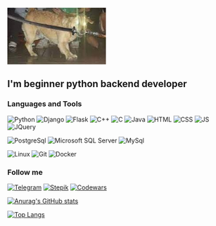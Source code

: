 [![Header](https://github.com/AlexLex13/AlexLex13/blob/master/assets/Frenzy.jpg?raw=true)](https://github.com/AlexLex13)

## I'm beginner python backend developer

### Languages and Tools
![Python](https://img.shields.io/badge/-Python-09131b?style=for-the-badge&logo=Python&logoColor=fffa14)
![Django](https://img.shields.io/badge/-Django-09131b?style=for-the-badge&logo=Django&logoColor=008f00)
![Flask](https://img.shields.io/badge/-Flask-09131b?style=for-the-badge&logo=Flask&logoColor=008054)
![C++](https://img.shields.io/badge/-C++-09131b?style=for-the-badge&logo=cplusplus&logoColor=659ad2)
![C](https://img.shields.io/badge/-C-09131b?style=for-the-badge&logo=c&logoColor=3748aa)
![Java](https://img.shields.io/badge/-Java-09131b?style=for-the-badge&logo=java&logoColor=3748aa)
![HTML](https://img.shields.io/badge/-HTML-09131b?style=for-the-badge&logo=html5&logoColor=e54c21)
![CSS](https://img.shields.io/badge/-CSS-09131b?style=for-the-badge&logo=css3&logoColor=264de4)
![JS](https://img.shields.io/badge/-JS-09131b?style=for-the-badge&logo=javascript&logoColor=264de4)
![JQuery](https://img.shields.io/badge/-JQuery-09131b?style=for-the-badge&logo=jquery&logoColor=264de4)


[comment]: <> (![FastAPI]&#40;https://img.shields.io/badge/-FastAPI-090909?style=for-the-badge&logo=fastapi&logoColor=47C5FB&#41;)

![PostgreSql](https://img.shields.io/badge/-PostgreSql-09131b?style=for-the-badge&logo=PostgreSql&logoColor=47C5FB)
![Microsoft SQL Server](https://img.shields.io/badge/-Microsoft%20SQL%20Server-09131b?style=for-the-badge&logo=microsoftsqlserver&logoColor=c14500)
![MySql](https://img.shields.io/badge/-MySql-09131b?style=for-the-badge&logo=MySql&logoColor=47C5FB)

![Linux](https://img.shields.io/badge/-Linux-09131b?style=for-the-badge&logo=linux&logoColor=ffe19a)
![Git](https://img.shields.io/badge/-Git-09131b?style=for-the-badge&logo=Git&logoColor=ec6400)
![Docker](https://img.shields.io/badge/-Docker-09131b?style=for-the-badge&logo=Docker&logoColor=ebff)

[comment]: <> (![Heroku]&#40;https://img.shields.io/badge/-Heroku-090909?style=for-the-badge&logo=heroku&logoColor=47C5FB&#41;)


### Follow me
[![Telegram](https://img.shields.io/badge/-Telegram-09131b?style=for-the-badge&logo=telegram&logoColor=27A0D9)](https://t.me/barsukh)
[![Stepik](https://img.shields.io/badge/-Stepik-09131b?style=for-the-badge&?logo=data:image/svg;base64,https://github.com/AlexLex13/AlexLex13/blob/master/assets/images.png&logoColor=27A0D9)](https://stepik.org/users/293367606)
[![Codewars](https://img.shields.io/badge/-Codewars-09131b?style=for-the-badge&logo=codewars&logoColor=27A0D9)](https://www.codewars.com/users/AlexLex13)


[![Anurag's GitHub stats](https://github-readme-stats.vercel.app/api?username=AlexLex13&hide=contribs,prs&show_icons=true&theme=codeSTACKr)](https://github.com/anuraghazra/github-readme-stats)

[![Top Langs](https://github-readme-stats.vercel.app/api/top-langs/?username=AlexLex13&langs_count=5&layout=compact&theme=codeSTACKr)](https://github.com/anuraghazra/github-readme-stats)
